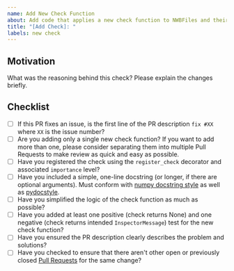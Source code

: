 ```yaml
---
name: Add New Check Function
about: Add code that applies a new check function to NWBFiles and their contents. 
title: "[Add Check]: "
labels: new check
---
```


## Motivation

What was the reasoning behind this check? Please explain the changes briefly.

## Checklist

- [ ] If this PR fixes an issue, is the first line of the PR description `fix #XX` where `XX` is the issue number?
- [ ] Are you adding only a single new check function? If you want to add more than one, please consider separating them into multiple Pull Requests to make review as quick and easy as possible.
- [ ] Have you registered the check using the `register_check` decorator and associated `importance` level?
- [ ] Have you included a simple, one-line docstring (or longer, if there are optional arguments). Must conform with [numpy docstring style](https://numpydoc.readthedocs.io/en/latest/format.html) as well as [pydocstyle](http://www.pydocstyle.org/en/stable/).
- [ ] Have you simplified the logic of the check function as much as possible?
- [ ] Have you added at least one positive (check returns None) and one negative (check returns intended `InspectorMessage`) test for the new check function?
- [ ] Have you ensured the PR description clearly describes the problem and solutions?
- [ ] Have you checked to ensure that there aren't other open or previously closed [Pull Requests](https://github.com/neurodatawithoutborders/nwbinspector/pulls) for the same change?
